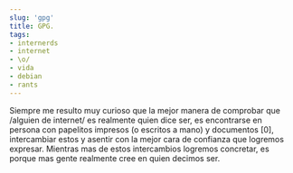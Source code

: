 ```yaml
---
slug: 'gpg'  
title: GPG.  
tags:  
- internerds  
- internet  
- \o/  
- vida  
- debian  
- rants
---
```

  
Siempre me resulto muy curioso que la mejor manera de comprobar que /alguien de internet/ es realmente quien dice ser, es encontrarse en persona con papelitos impresos (o escritos a mano) y documentos [0], intercambiar estos y asentir con la mejor cara de confianza que logremos expresar. Mientras mas de estos intercambios logremos concretar, es porque mas gente realmente cree en quien decimos ser. 
